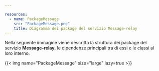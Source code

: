 ```yaml
---

resources:
  - name: PackageMessage
    src: "PackageMessage.png"
    title: Diagramma dei package del servizio Message-relay
---
```

Nella seguente immagine viene descritta la struttura dei package del servizio **Message-relay**, le dipendenze principali tra di essi e le classi al loro interno.

{{< img name="PackageMessage" size="large" lazy=true >}}


